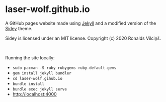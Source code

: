 # laser-wolf.github.io

A GitHub pages website made using [Jekyll](https://jekyllrb.com/) and a modified version of the [Sidey](https://github.com/ronv/sidey) theme.


Sidey is licensed under an MIT license. Copyright (c) 2020 Ronalds Vilciņš.

<br>

Running the site locally:
- `sudo pacman -S ruby rubygems ruby-default-gems`
- `gem install jekyll bundler`
- `cd laser-wolf.gihub.io`
- `bundle install`
- `bundle exec jekyll serve`
- <http://localhost:4000>
